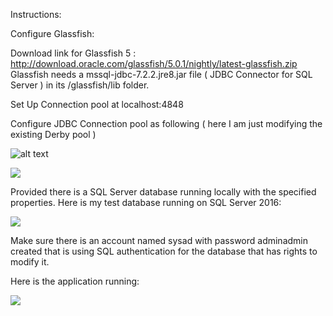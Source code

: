 Instructions:

Configure Glassfish:

Download link for Glassfish 5 :  http://download.oracle.com/glassfish/5.0.1/nightly/latest-glassfish.zip
Glassfish needs a mssql-jdbc-7.2.2.jre8.jar file ( JDBC Connector for SQL Server ) in its /glassfish/lib folder.

Set Up Connection pool at localhost:4848

Configure JDBC Connection pool as following ( here I am just modifying the existing Derby pool )

![alt text](https://i.imgur.com/mUEruXw.png)

![](https://i.imgur.com/vyvL0ag.png)

Provided there is a SQL Server database running locally with the specified properties. Here is my test database running on SQL Server 2016:

![](https://i.imgur.com/YrrXjlN.png)


Make sure there is an account named sysad with password adminadmin created that is using SQL authentication for the database that has rights to modify it.

Here is the application running:

![](https://i.imgur.com/Ms7tM8D.png)
